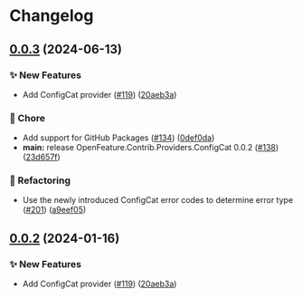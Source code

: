 # Changelog

## [0.0.3](https://github.com/jenshenneberg/dotnet-sdk-contrib/compare/OpenFeature.Contrib.Providers.ConfigCat-v0.0.2...OpenFeature.Contrib.Providers.ConfigCat-v0.0.3) (2024-06-13)


### ✨ New Features

* Add ConfigCat provider ([#119](https://github.com/jenshenneberg/dotnet-sdk-contrib/issues/119)) ([20aeb3a](https://github.com/jenshenneberg/dotnet-sdk-contrib/commit/20aeb3a471227571fdc47a46a6292e0b59c9b3a5))


### 🧹 Chore

* Add support for GitHub Packages ([#134](https://github.com/jenshenneberg/dotnet-sdk-contrib/issues/134)) ([0def0da](https://github.com/jenshenneberg/dotnet-sdk-contrib/commit/0def0da173e2f327b7381eba043b6e99ae8f26fe))
* **main:** release OpenFeature.Contrib.Providers.ConfigCat 0.0.2 ([#138](https://github.com/jenshenneberg/dotnet-sdk-contrib/issues/138)) ([23d657f](https://github.com/jenshenneberg/dotnet-sdk-contrib/commit/23d657fccc2613e000fb731f26b5b1620b014bde))


### 🔄 Refactoring

* Use the newly introduced ConfigCat error codes to determine error type ([#201](https://github.com/jenshenneberg/dotnet-sdk-contrib/issues/201)) ([a9eef05](https://github.com/jenshenneberg/dotnet-sdk-contrib/commit/a9eef0559d2eb2ab53249c585ddae5ad74c98328))

## [0.0.2](https://github.com/open-feature/dotnet-sdk-contrib/compare/OpenFeature.Contrib.Providers.ConfigCat-v0.0.1...OpenFeature.Contrib.Providers.ConfigCat-v0.0.2) (2024-01-16)


### ✨ New Features

* Add ConfigCat provider ([#119](https://github.com/open-feature/dotnet-sdk-contrib/issues/119)) ([20aeb3a](https://github.com/open-feature/dotnet-sdk-contrib/commit/20aeb3a471227571fdc47a46a6292e0b59c9b3a5))
